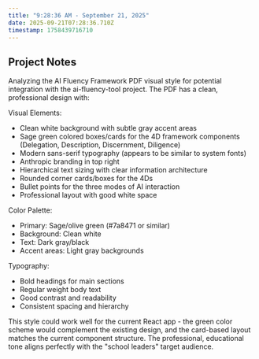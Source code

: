```yaml
---
title: "9:28:36 AM - September 21, 2025"
date: 2025-09-21T07:28:36.710Z
timestamp: 1758439716710
---
```


## Project Notes

Analyzing the AI Fluency Framework PDF visual style for potential integration with the ai-fluency-tool project. The PDF has a clean, professional design with:

Visual Elements:
- Clean white background with subtle gray accent areas
- Sage green colored boxes/cards for the 4D framework components (Delegation, Description, Discernment, Diligence)
- Modern sans-serif typography (appears to be similar to system fonts)
- Anthropic branding in top right
- Hierarchical text sizing with clear information architecture
- Rounded corner cards/boxes for the 4Ds
- Bullet points for the three modes of AI interaction
- Professional layout with good white space

Color Palette:
- Primary: Sage/olive green (#7a8471 or similar)
- Background: Clean white
- Text: Dark gray/black
- Accent areas: Light gray backgrounds

Typography:
- Bold headings for main sections
- Regular weight body text
- Good contrast and readability
- Consistent spacing and hierarchy

This style could work well for the current React app - the green color scheme would complement the existing design, and the card-based layout matches the current component structure. The professional, educational tone aligns perfectly with the "school leaders" target audience.

